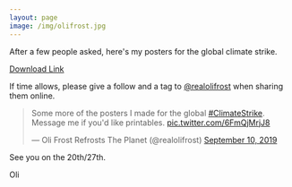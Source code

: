 ```yaml
---
layout: page
image: /img/olifrost.jpg
---
```


After a few people asked, here's my posters for the global climate strike.

[Download Link](/downloads/globalclimatestrike.zip)

If time allows, please give a follow and a tag to [@realolifrost](http://olifro.st/links/) when sharing them online.

<blockquote class="twitter-tweet"><p lang="en" dir="ltr">Some more of the posters I made for the global <a href="https://twitter.com/hashtag/ClimateStrike?src=hash&amp;ref_src=twsrc%5Etfw">#ClimateStrike</a>. Message me if you&#39;d like printables. <a href="https://t.co/6FmQjMrjJ8">pic.twitter.com/6FmQjMrjJ8</a></p>&mdash; Oli Frost Refrosts The Planet (@realolifrost) <a href="https://twitter.com/realolifrost/status/1171334966124437504?ref_src=twsrc%5Etfw">September 10, 2019</a></blockquote> <script async src="https://platform.twitter.com/widgets.js" charset="utf-8"></script>

See you on the 20th/27th.

Oli
